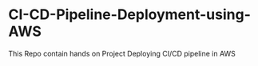 # CI-CD-Pipeline-Deployment-using-AWS
This Repo contain hands on Project Deploying CI/CD pipeline in AWS
